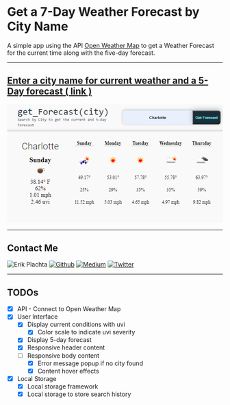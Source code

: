 # Get a 7-Day Weather Forecast by City Name

A simple app using the API [Open Weather Map](https://openweathermap.org/api) to get a Weather Forecast for the current time along with the five-day forecast.

---

## [Enter a city name for current weather and a 5-Day forecast ( link )](https://erikplachta.github.io/get_Weather_arg_City/)

[![Example](./assets/images/demo1.png)](https://erikplachta.github.io/get_Weather_arg_City/)

---
## Contact Me


![Erik Plachta](https://s.gravatar.com/avatar/cde2e5381aa5e6d8d0220c46edee8f88?s=30)
[![Github](https://img.shields.io/badge/-@erikplachta-000?style=flat&logo=Github&logoColor=white)](https://github.com/ErikPlachta)
[![Medium](https://img.shields.io/badge/-blog.erikplachta.com-000000?style=flat&labelColor=000000&logo=Medium&link=http://blog.erikplachta.com/)](http://blog.erikplachta.com/)
[![Twitter](https://img.shields.io/badge/-@erikplachta-1ca0f1?style=flat&labelColor=1ca0f1&logo=twitter&logoColor=white&link=https://twitter.com/erikplachta)](https://twitter.com/erikplachta)

---

## TODOs

- [x] API - Connect to Open Weather Map
- [x] User Interface
  - [x] Display current conditions with uvi
    - [x] Color scale to indicate uvi severity
  - [x] Display  5-day forecast
  - [x] Responsive header content
  - [ ] Responsive body content
    - [x] Error message popup if no city found
    - [x] Content hover effects
- [x] Local Storage
  - [x] Local storage framework
  - [x] Local storage to store search history

